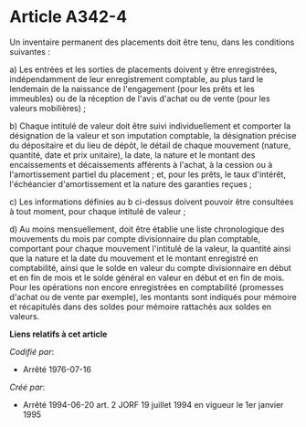 # Article A342-4

Un inventaire permanent des placements doit être tenu, dans les conditions suivantes :

a) Les entrées et les sorties de placements doivent y être enregistrées, indépendamment de leur enregistrement comptable, au
plus tard le lendemain de la naissance de l'engagement (pour les prêts et les immeubles) ou de la réception de l'avis d'achat
ou de vente (pour les valeurs mobilières) ;

b) Chaque intitulé de valeur doit être suivi individuellement et comporter la désignation de la valeur et son imputation
comptable, la désignation précise du dépositaire et du lieu de dépôt, le détail de chaque mouvement (nature, quantité, date
et prix unitaire), la date, la nature et le montant des encaissements et décaissements afférents à l'achat, à la cession ou à
l'amortissement partiel du placement ; et, pour les prêts, le taux d'intérêt, l'échéancier d'amortissement et la nature des
garanties reçues ;

c) Les informations définies au b ci-dessus doivent pouvoir être consultées à tout moment, pour chaque intitulé de valeur ;

d) Au moins mensuellement, doit être établie une liste chronologique des mouvements du mois par compte divisionnaire du plan
comptable, comportant pour chaque mouvement l'intitulé de la valeur, la quantité ainsi que la nature et la date du mouvement
et le montant enregistré en comptabilité, ainsi que le solde en valeur du compte divisionnaire en début et en fin de mois et
le solde général en valeur en début et en fin de mois. Pour les opérations non encore enregistrées en comptabilité (promesses
d'achat ou de vente par exemple), les montants sont indiqués pour mémoire et récapitulés dans des soldes pour mémoire
rattachés aux soldes en valeurs.

**Liens relatifs à cet article**

_Codifié par_:

  - Arrêté 1976-07-16

_Créé par_:

  - Arrêté 1994-06-20 art. 2 JORF 19 juillet 1994 en vigueur le 1er janvier 1995
